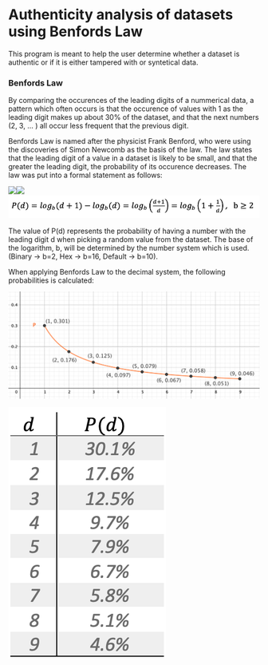 # Authenticity analysis of datasets using Benfords Law

This program is meant to help the user determine whether a dataset is authentic or if it is either tampered with or syntetical data. 

### Benfords Law

By comparing the occurences of the leading digits of a nummerical data, a pattern which often occurs is that the occurence of values with 1 as the leading digit makes up about 30% of the dataset, and that the next numbers (2, 3, ... ) all occur less frequent that the previous digit.

Benfords Law is named after the physicist Frank Benford, who were using the discoveries of Simon Newcomb as the basis of the law. The law states that the leading digit of a value in a dataset is likely to be small, and that the greater the leading digit, the probability of its occurence decreases. The law was put into a formal statement as follows:

![](file:////Users/jorgenfinsveen/Library/Group%20Containers/UBF8T346G9.Office/TemporaryItems/msohtmlclip/clip_image002.png)![](file:////Users/jorgenfinsveen/Library/Group%20Containers/UBF8T346G9.Office/TemporaryItems/msohtmlclip/clip_image002.png)![1672591201428](image/README/1672591201428.png)

The value of P(d) represents the probability of having a number with the leading digit d when picking a random value from the dataset. The base of the logarithm, b, will be determined by the number system which is used. (Binary -> b=2, Hex -> b=16, Default -> b=10).

When applying Benfords Law to the decimal system, the following probabilities is calculated:

![1672592486166](image/README/1672592486166.png)

![1672869432378](image/README/1672869432378.png)

